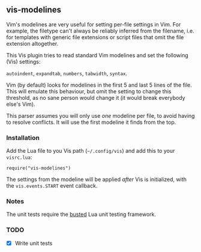 ## vis-modelines

Vim's modelines are very useful for setting per-file settings in Vim.
For example, the filetype can't always be reliably inferred from the filename, i.e. for templates with generic file extensions or script files that omit the file extension altogether.

This Vis plugin tries to read standard Vim modelines and set the following (Vis) settings:

`autoindent`, `expandtab`, `numbers`, `tabwidth`, `syntax`.

Vim (by default) looks for modelines in the first 5 and last 5 lines of the file. This will emulate this behaviour, but omit the setting to change this threshold, as no sane person would change it (it would break everybody else's Vim).

This parser assumes you will only use *one* modeline per file, to avoid having to resolve conflicts. It will use the first modeline it finds from the top.

### Installation

Add the Lua file to you Vis path (`~/.config/vis`) and add this to your `visrc.lua`:
```
require("vis-modelines")
```
The settings from the modeline will be applied *after* Vis is initialized, with the `vis.events.START` event callback.

### Notes

The unit tests require the [busted](https://github.com/Olivine-Labs/busted) Lua unit testing framework.

### TODO

- [x] Write unit tests
